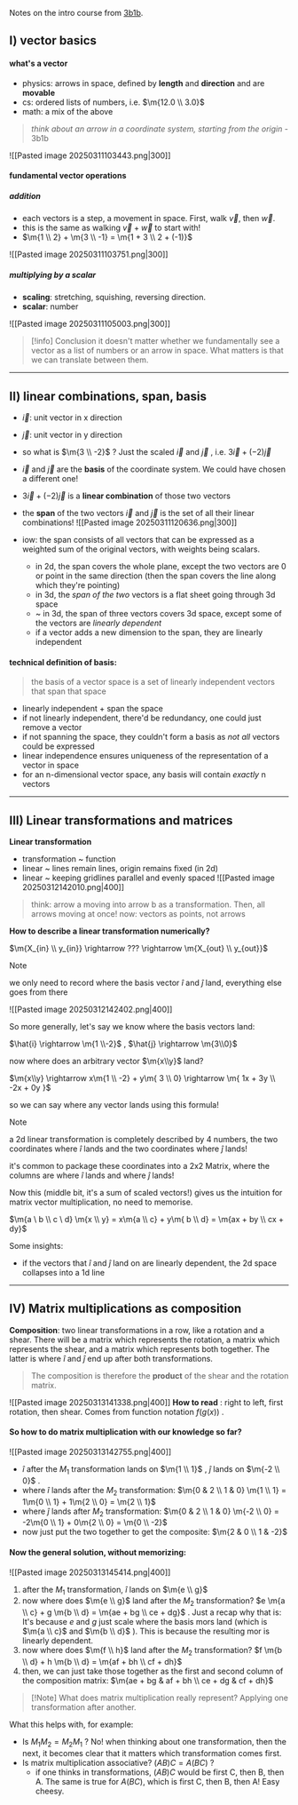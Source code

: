 Notes on the intro course from [3b1b](https://www.youtube.com/watch?v=fNk_zzaMoSs). 

$$ \newcommand{\m}[1]{\begin{bmatrix} #1 \end{bmatrix}} $$
----
## I) vector basics

#### what's a vector
- physics: arrows in space, defined by **length** and **direction** and are **movable**
- cs: ordered lists of numbers, i.e. $\m{12.0 \\ 3.0}$
- math: a mix of the above

> *think about an arrow in a coordinate system, starting from the origin*
> \- 3b1b

![[Pasted image 20250311103443.png|300]]
#### fundamental vector operations
##### addition
* each vectors is a step, a movement in space. First, walk $\vec{v}$, then $\vec{w}$.
* this is the same as walking $\vec{v} + \vec{w}$ to start with!
* $\m{1 \\ 2} + \m{3 \\ -1} = \m{1 + 3 \\ 2 + (-1)}$

![[Pasted image 20250311103751.png|300]]
##### multiplying by a scalar
* **scaling**: stretching, squishing, reversing direction. 
* **scalar**: number

![[Pasted image 20250311105003.png|300]]

> [!info] Conclusion
> it doesn't matter whether we fundamentally see a vector as a list of numbers or an arrow in space. What matters is that we can translate between them.

----

## II) linear combinations, span, basis

* $\vec{i}$: unit vector in x direction
* $\vec{j}$: unit vector in y direction
* so what is $\m{3 \\ -2}$ ? Just the scaled $\vec{i}$ and $\vec{j}$ , i.e. $3\vec{i}  + (-2) \vec{j}$
* $\vec{i}$ and $\vec{j}$ are the **basis** of the coordinate system. We could have chosen a different one!
* $3\vec{i}  + (-2) \vec{j}$ is a **linear combination** of those two vectors
* the **span** of the two vectors $\vec{i}$ and $\vec{j}$ is the set of all their linear combinations!
 ![[Pasted image 20250311120636.png|300]]
 
* iow: the span consists of all vectors that can be expressed as a weighted sum of the original vectors, with weights being scalars.
	* in 2d, the span covers the whole plane, except the two vectors are 0 or point in the same direction (then the span covers the line along which they're pointing)
	* in 3d, the *span of the two* vectors is a flat sheet going through 3d space
	* ~ in 3d, the span of three vectors covers 3d space, except some of the vectors are *linearly dependent*
	* if a vector adds a new dimension to the span, they are linearly independent

#### technical definition of **basis**:
> the basis of a vector space is a set of linearly independent vectors that span that space

* linearly independent + span the space
* if not linearly independent, there'd be redundancy, one could just remove a vector
* if not spanning the space, they couldn't form a basis as *not all* vectors could be expressed
* linear independence ensures uniqueness of the representation of a vector in space
* for an n-dimensional vector space, any basis will contain *exactly* n vectors

----
## III) Linear transformations and matrices

**Linear transformation** 
* transformation ~ function
* linear ~ lines remain lines, origin remains fixed (in 2d)
* linear ~ keeping gridlines parallel and evenly spaced
![[Pasted image 20250312142010.png|400]]

> think: arrow a moving into arrow b as a transformation. Then, all arrows moving at once!
> now: vectors as points, not arrows

**How to describe a linear transformation numerically?**

$\m{X_{in} \\ y_{in}} \rightarrow ??? \rightarrow \m{X_{out} \\ y_{out}}$

> [!Note] 
> we only need to record where the basis vector $\hat{i}$ and $\hat{j}$ land, everything else goes from there

![[Pasted image 20250312142402.png|400]]

So more generally, let's say we know where the basis vectors land:

$\hat{i} \rightarrow \m{1 \\-2}$ , $\hat{j} \rightarrow \m{3\\0}$

now where does an arbitrary vector $\m{x\\y}$ land?

$\m{x\\y} \rightarrow x\m{1 \\ -2} + y\m{ 3 \\ 0} \rightarrow \m{ 1x + 3y \\ -2x + 0y }$  

so we can say where any vector lands using this formula! 

> [!note] 
> a 2d linear transformation is completely described by 4 numbers, the two coordinates where $\hat{i}$ lands and the two coordinates where $\hat{j}$ lands!

it's common to package these coordinates into a 2x2 Matrix, where the columns are where $\hat{i}$ lands and where $\hat{j}$ lands! 

Now this (middle bit, it's a sum of scaled vectors!) gives us the intuition for matrix vector multiplication, no need to memorise.

$\m{a \ b \\ c \ d} \m{x \\ y} = x\m{a \\ c} + y\m{ b \\ d} = \m{ax + by \\ cx + dy}$ 

Some insights:
* if the vectors that $\hat{i}$ and $\hat{j}$ land on are linearly dependent, the 2d space collapses into a 1d line

-----

## IV) Matrix multiplications as composition

**Composition**: two linear transformations in a row, like a rotation and a shear. There will be a matrix which represents the rotation, a matrix which represents the shear, and a matrix which represents both together. The latter is where $\hat{i}$ and $\hat{j}$ end up after both transformations. 

> The composition is therefore the **product** of the shear and the rotation matrix.

![[Pasted image 20250313141338.png|400]]
**How to read** : right to left, first rotation, then shear. Comes from function notation $f(g(x))$ .

#### So how to do matrix multiplication with our knowledge so far?

![[Pasted image 20250313142755.png|400]]

* $\hat{i}$ after the $M_1$ transformation lands on $\m{1 \\ 1}$ , $\hat{j}$ lands on $\m{-2 \\ 0}$ . 
* where $\hat{i}$ lands after the $M_2$ transformation: $\m{0 & 2 \\ 1 & 0} \m{1 \\ 1} = 1\m{0 \\ 1} + 1\m{2 \\ 0} = \m{2 \\ 1}$
* where $\hat{j}$ lands after $M_2$ transformation:  $\m{0 & 2 \\ 1 & 0} \m{-2 \\ 0} = -2\m{0 \\ 1} + 0\m{2 \\ 0} = \m{0 \\ -2}$ 
* now just put the two together to get the composite: $\m{2 & 0 \\ 1 & -2}$   

#### Now the general solution, without memorizing:

![[Pasted image 20250313145414.png|400]]

1. after the $M_1$ transformation, $\hat{i}$ lands on $\m{e \\ g}$ 
2. now where does $\m{e \\ g}$ land after the $M_2$ transformation? $e \m{a \\ c} + g \m{b \\ d} = \m{ae + bg \\ ce + dg}$ . Just a recap why that is: It's because $e$ and $g$ just scale where the basis mors land (which is $\m{a \\ c}$ and $\m{b \\ d}$ ). This is because the resulting mor is linearly dependent. 
3. now where does $\m{f \\ h}$ land after the $M_2$ transformation? $f \m{b \\ d} + h \m{b \\ d} = \m{af + bh \\ cf + dh}$ 
4. then, we can just take those together as the first and second column of the composition matrix: $\m{ae + bg & af + bh \\ ce + dg & cf + dh}$ 

> [!Note] What does matrix multiplication really represent?
> Applying one transformation after another.

What this helps with, for example:

* Is $M_1M_2 = M_2M_1$ ? No! when thinking about one transformation, then the next, it becomes clear that it matters which transformation comes first.
* Is matrix multiplication associative? $(AB)C = A(BC)$ ?
	* if one thinks in transformations, $(AB)C$ would be first C, then B, then A. The same is true for $A(BC)$, which is first C, then B, then A! Easy cheesy. 